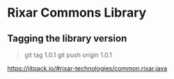 # Rixar Commons Library

## Tagging the library version
> git tag 1.0.1
> git push origin 1.0.1


https://jitpack.io/#rixar-technologies/common.rixar.java